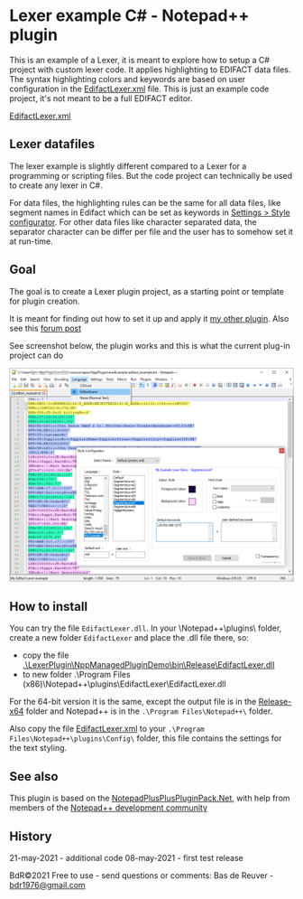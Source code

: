 Lexer example C# - Notepad++ plugin
===================================

This is an example of a Lexer, it is meant to explore how to setup a C# project with custom lexer code.
It applies highlighting to EDIFACT data files. The syntax highlighting colors and keywords are based on user configuration in the [EdifactLexer.xml](/config/EdifactLexer.xml) file.
This is just an example code project, it's not meant to be a full EDIFACT editor.

[EdifactLexer.xml](/config/EdifactLexer.xml)

Lexer datafiles
---------------
The lexer example is slightly different compared to a Lexer for a programming or scripting files.
But the code project can technically be used to create any lexer in C#.

For data files, the highlighting rules can be the same for all data files, like segment names in Edifact which can be set as keywords in [Settings > Style configurator](/config/EdifactLexer.xml).
For other data files like character separated data, the separator character can be differ per file and the user has to somehow set it at run-time.

Goal
----
The goal is to create a Lexer plugin project, as a starting point or template for plugin creation.

It is meant for finding out how to set it up and apply it [my other plugin](https://github.com/BdR76/CSVLint).
Also see this [forum post](https://community.notepad-plus-plus.org/topic/21124/c-adding-a-custom-styler-or-lexer-in-c-for-scintilla-notepad/6)

See screenshot below, the plugin works and this is what the current plug-in project can do

![preview screenshot](/mockup_preview.png?raw=true "Lexer plug-in example, preview")

How to install
--------------
You can try the file `EdifactLexer.dll`. In your \Notepad++\plugins\ folder,
create a new folder `EdifactLexer` and place the .dll file there, so:

* copy the file [.\LexerPlugin\NppManagedPluginDemo\bin\Release\EdifactLexer.dll](/LexerPlugin/NppManagedPluginDemo/bin/Release/)
* to new folder .\Program Files (x86)\Notepad++\plugins\EdifactLexer\EdifactLexer.dll

For the 64-bit version it is the same, except the output file is in the
[Release-x64](/LexerPlugin/NppManagedPluginDemo/bin/Release-x64/) folder and Notepad++ is
in the `.\Program Files\Notepad++\` folder.

Also copy the file [EdifactLexer.xml](./config/) to your `.\Program Files\Notepad++\plugins\Config\` folder, this file contains the settings for the  text styling.

See also
--------
This plugin is based on the [NotepadPlusPlusPluginPack.Net](https://github.com/kbilsted/NotepadPlusPlusPluginPack.Net),
with help from members of the [Notepad++ development community](https://community.notepad-plus-plus.org/topic/21124/c-adding-a-custom-styler-or-lexer-in-c-for-scintilla-notepad/11)

History
-------
21-may-2021 - additional code
08-may-2021 - first test release

BdR©2021 Free to use - send questions or comments: Bas de Reuver - bdr1976@gmail.com
